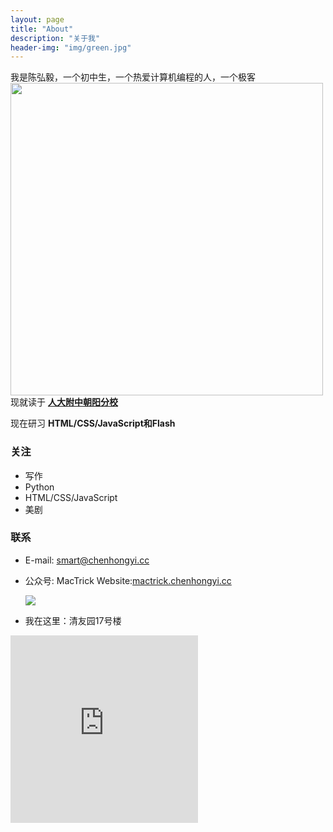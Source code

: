 ```yaml
---
layout: page
title: "About"
description: "关于我"
header-img: "img/green.jpg"
---
```


我是陈弘毅，一个初中生，一个热爱计算机编程的人，一个极客
<img src="https://camo.githubusercontent.com/292bf15dc5971dd0af528fc5698b75e6420cfacd/687474703a2f2f73312e7761696c69616e2e646f776e6c6f61642f323031372f30392f31392f4765656b2e706e67" width="500" height="500" >
<br>
现就读于 **<a href="http://www.rdfzcygj.cn/">人大附中朝阳分校</a>**

现在研习 **HTML/CSS/JavaScript和Flash**


<h3>关注</h3>


- 写作
- Python
- HTML/CSS/JavaScript
- 美剧



<h3>联系</h3>

- E-mail: [smart@chenhongyi.cc](mailto:smart@chenhongyi.cc)

- 公众号: MacTrick
    Website:<a href = "http://mactrick.chenhongyi.cc">mactrick.chenhongyi.cc</a>

    <p><img src="http://nzr2ybsda.qnssl.com/images/74643/FsZh31fBsb1sgfy-wPT-4z14BCSy.jpg?imageMogr2/strip/thumbnail/!200x200r/gravity/Center/crop/200x200/interlace/1/format/jpeg" align="center"></p>

- 我在这里：清友园17号楼
<iframe src="http://www.google.cn/maps/embed?pb=!1m18!1m12!1m3!1d763.6366569182424!2d116.42806760288715!3d40.04090066500671!2m3!1f0!2f0!3f0!3m2!1i1024!2i768!4f13.1!3m3!1m2!1s0x35f100067f7a4c01%3A0xc136dbced353ecb1!2z5riF5Y-L5Zut77yI5YyX6Zeo77yJ!5e0!3m2!1szh-CN!2scn!4v1505526270823" width="300" height="300" frameborder="0" style="border:0" allowfullscreen></iframe>


<div class="bdsharebuttonbox"><a href="#" class="bds_more" data-cmd="more"></a><a href="#" class="bds_qzone" data-cmd="qzone" title="分享到QQ空间"></a><a href="#" class="bds_tsina" data-cmd="tsina" title="分享到新浪微博"></a><a href="#" class="bds_tqq" data-cmd="tqq" title="分享到腾讯微博"></a><a href="#" class="bds_renren" data-cmd="renren" title="分享到人人网"></a><a href="#" class="bds_fbook" data-cmd="fbook" title="分享到Facebook"></a><a href="#" class="bds_twi" data-cmd="twi" title="分享到Twitter"></a><a href="#" class="bds_linkedin" data-cmd="linkedin" title="分享到linkedin"></a><a href="#" class="bds_mail" data-cmd="mail" title="分享到邮件分享"></a><a href="#" class="bds_copy" data-cmd="copy" title="分享到复制网址"></a></div>
<script>window._bd_share_config={"common":{"bdSnsKey":{},"bdText":"欢迎访问陈弘毅的网站！","bdMini":"2","bdMiniList":false,"bdPic":"","bdStyle":"2","bdSize":"16"},"share":{},"image":{"viewList":["qzone","tsina","tqq","renren","fbook","twi","linkedin","mail","copy"],"viewText":"分享到：","viewSize":"16"},"selectShare":{"bdContainerClass":null,"bdSelectMiniList":["qzone","tsina","tqq","renren","fbook","twi","linkedin","mail","copy"]}};with(document)0[(getElementsByTagName('head')[0]||body).appendChild(createElement('script')).src='http://bdimg.share.baidu.com/static/api/js/share.js?v=89860593.js?cdnversion='+~(-new Date()/36e5)];</script>
